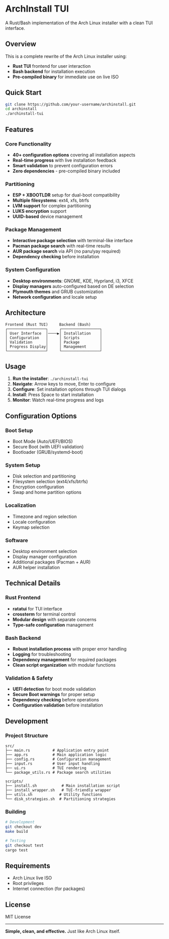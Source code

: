 # ArchInstall TUI

A Rust/Bash implementation of the Arch Linux installer with a clean TUI interface.

## Overview

This is a complete rewrite of the Arch Linux installer using:

- **Rust TUI** frontend for user interaction
- **Bash backend** for installation execution
- **Pre-compiled binary** for immediate use on live ISO

## Quick Start

```bash
git clone https://github.com/your-username/archinstall.git
cd archinstall
./archinstall-tui
```

## Features

### Core Functionality

- **40+ configuration options** covering all installation aspects
- **Real-time progress** with live installation feedback
- **Smart validation** to prevent configuration errors
- **Zero dependencies** - pre-compiled binary included

### Partitioning

- **ESP + XBOOTLDR** setup for dual-boot compatibility
- **Multiple filesystems**: ext4, xfs, btrfs
- **LVM support** for complex partitioning
- **LUKS encryption** support
- **UUID-based** device management

### Package Management

- **Interactive package selection** with terminal-like interface
- **Pacman package search** with real-time results
- **AUR package search** via API (no paru/yay required)
- **Dependency checking** before installation

### System Configuration

- **Desktop environments**: GNOME, KDE, Hyprland, i3, XFCE
- **Display managers** auto-configured based on DE selection
- **Plymouth themes** and GRUB customization
- **Network configuration** and locale setup

## Architecture

```
Frontend (Rust TUI)     Backend (Bash)
┌─────────────────┐     ┌─────────────────┐
│ User Interface  │────▶│ Installation    │
│ Configuration   │     │ Scripts         │
│ Validation      │     │ Package         │
│ Progress Display│     │ Management      │
└─────────────────┘     └─────────────────┘
```

## Usage

1. **Run the installer**: `./archinstall-tui`
2. **Navigate**: Arrow keys to move, Enter to configure
3. **Configure**: Set installation options through TUI dialogs
4. **Install**: Press Space to start installation
5. **Monitor**: Watch real-time progress and logs

## Configuration Options

### Boot Setup

- Boot Mode (Auto/UEFI/BIOS)
- Secure Boot (with UEFI validation)
- Bootloader (GRUB/systemd-boot)

### System Setup

- Disk selection and partitioning
- Filesystem selection (ext4/xfs/btrfs)
- Encryption configuration
- Swap and home partition options

### Localization

- Timezone and region selection
- Locale configuration
- Keymap selection

### Software

- Desktop environment selection
- Display manager configuration
- Additional packages (Pacman + AUR)
- AUR helper installation

## Technical Details

### Rust Frontend

- **ratatui** for TUI interface
- **crossterm** for terminal control
- **Modular design** with separate concerns
- **Type-safe configuration** management

### Bash Backend

- **Robust installation process** with proper error handling
- **Logging** for troubleshooting
- **Dependency management** for required packages
- **Clean script organization** with modular functions

### Validation & Safety

- **UEFI detection** for boot mode validation
- **Secure Boot warnings** for proper setup
- **Dependency checking** before operations
- **Configuration validation** before installation

## Development

### Project Structure

```
src/
├── main.rs          # Application entry point
├── app.rs           # Main application logic
├── config.rs        # Configuration management
├── input.rs         # User input handling
├── ui.rs            # TUI rendering
└── package_utils.rs # Package search utilities

scripts/
├── install.sh           # Main installation script
├── install_wrapper.sh   # TUI-friendly wrapper
├── utils.sh            # Utility functions
└── disk_strategies.sh  # Partitioning strategies
```

### Building

```bash
# Development
git checkout dev
make build

# Testing
git checkout test
cargo test
```

## Requirements

- Arch Linux live ISO
- Root privileges
- Internet connection (for packages)

## License

MIT License

---

**Simple, clean, and effective.** Just like Arch Linux itself.
